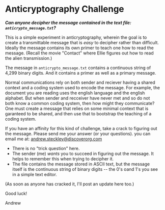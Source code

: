# Anticryptography Challenge

**_Can anyone decipher the message contained in the text file: 
`anticrypto_message.txt`?_**

This is a simple experiment in anticryptography, wherein the goal is to create a transmittable message that is *easy* to decipher rather than difficult. Ideally the message contains its own primer to teach one how to read the message.
(Recall the movie "Contact" where Ellie figures out how to read the alien transmission.) 

The message in `anticrypto_message.txt` contains a continuous string of 4,299 binary digits. And it contains a primer as well as a primary message.

Normal communications rely on both sender and reciever having a shared context and a coding system used to encode the message. 
For example, the document you are reading uses the english language and the english alphabet.
But when sender and recceiver have never met and so do not both know a common coding system, then how might they communicate? 
One must create a message that relies on some minimal context that is garanteed to be shared, and then use that to bootstrap the teaching of a coding system.

If you have an affinity for this kind of challenge, take a crack to figuring out the message. 
Please send me your answer (or your questions). you can email me at:
andrew.steckley@discoverorg.com

* There is no "trick question" here. 
* The sender (me) *wants* you to succeed in figuring out the message. It helps to remember this when trying to decipher it.
* The file contains the message stored in ASCII text, but the message itself is the continuous string of binary digits -- the 0's oand 1's you see in a simple text editor.

(As soon as anyone has cracked it, I'll post an update here too.)

Good luck!

Andrew 
 
  

